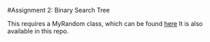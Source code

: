 #Assignment 2: Binary Search Tree

This requires a MyRandom class, which can be found
[here](http://www.unc.edu/~stotts/comp410/MyRandom.java)
It is also available in this repo.
